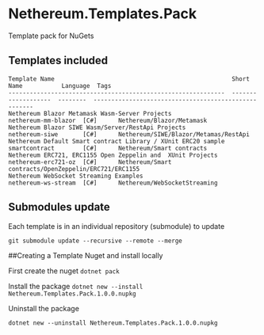 # Nethereum.Templates.Pack
Template pack for NuGets

## Templates included

```
Template Name                                                  Short Name           Language  Tags
-------------------------------------------------------------  -------------------  --------  -----------------------------------------------------
Nethereum Blazor Metamask Wasm-Server Projects                 nethereum-mm-blazor  [C#]      Nethereum/Blazor/Metamask
Nethereum Blazor SIWE Wasm/Server/RestApi Projects             nethereum-siwe       [C#]      Nethereum/SIWE/Blazor/Metamas/RestApi
Nethereum Default Smart contract Library / XUnit ERC20 sample  smartcontract        [C#]      Nethereum/Smart contracts
Nethereum ERC721, ERC1155 Open Zeppelin and  XUnit Projects    nethereum-erc721-oz  [C#]      Nethereum/Smart contracts/OpenZeppelin/ERC721/ERC1155
Nethereum WebSocket Streaming Examples                         nethereum-ws-stream  [C#]      Nethereum/WebSocketStreaming
```
## Submodules update
Each template is in an individual repository (submodule) to update

```git submodule update --recursive --remote --merge```

##Creating a Template Nuget and install locally

First create the nuget
```dotnet pack```

Install the package
```dotnet new --install Nethereum.Templates.Pack.1.0.0.nupkg```

Uninstall the package

```dotnet new --uninstall Nethereum.Templates.Pack.1.0.0.nupkg```
